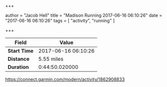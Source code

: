 +++

author = "Jacob Hell"
title = "Madison Running 2017-06-16 06:10:26"
date = "2017-06-16 06:10:26"
tags = [
    "activity", "running"
]

+++

<!--more-->

|Field  |Value  |
|--- | --- |
|**Start Time**|2017-06-16 06:10:26|
|**Distance**|5.55 miles|
|**Duration**|0:44:50.020000|

https://connect.garmin.com/modern/activity/1862908833